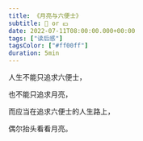 ```yaml
---
title: 《月亮与六便士》
subtitle: 🌙 or 💴
date: 2022-07-11T08:00:00.000+00:00
tags: ["读后感"]
tagsColor: ["#ff00ff"]
duration: 5min
---
```


<span class="inline-block write-vertical-left">
人生不能只追求六便士，

也不能只追求月亮，

而应当在追求六便士的人生路上，

偶尔抬头看看月亮。
</span>
